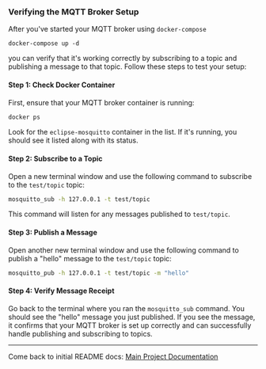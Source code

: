 
### Verifying the MQTT Broker Setup

After you've started your MQTT broker using `docker-compose` 
```
docker-compose up -d
```
you can verify that it's working correctly by subscribing to a topic and publishing a message to that topic. Follow these steps to test your setup:

#### Step 1: Check Docker Container

First, ensure that your MQTT broker container is running:

```bash
docker ps
```

Look for the `eclipse-mosquitto` container in the list. If it's running, you should see it listed along with its status.

#### Step 2: Subscribe to a Topic

Open a new terminal window and use the following command to subscribe to the `test/topic` topic:

```bash
mosquitto_sub -h 127.0.0.1 -t test/topic
```

This command will listen for any messages published to `test/topic`.

#### Step 3: Publish a Message

Open another new terminal window and use the following command to publish a "hello" message to the `test/topic` topic:

```bash
mosquitto_pub -h 127.0.0.1 -t test/topic -m "hello"
```

#### Step 4: Verify Message Receipt

Go back to the terminal where you ran the `mosquitto_sub` command. You should see the "hello" message you just published. If you see the message, it confirms that your MQTT broker is set up correctly and can successfully handle publishing and subscribing to topics.

---
Come back to initial README docs: [Main Project Documentation](../README.md)
